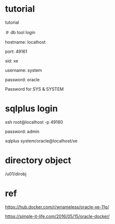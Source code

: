 # tutorial
tutorial

＃ db tool login

hostname: localhost

port: 49161

sid: xe

username: system

password: oracle

Password for SYS & SYSTEM

# sqlplus login

ssh root@localhost -p 49160

password: admin

sqlplus system/oracle@localhost/xe

# directory object

/u01/dirobj

# ref
https://hub.docker.com/r/wnameless/oracle-xe-11g/

https://simple-it-life.com/2016/05/15/oracle-docker/
